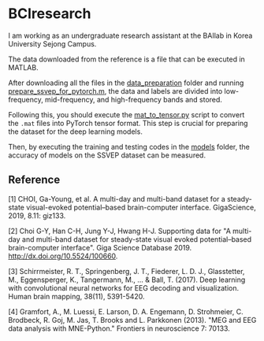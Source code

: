 # BCIresearch
I am working as an undergraduate research assistant at the BAIlab in Korea University Sejong Campus.

The data downloaded from the reference is a file that can be executed in MATLAB.

After downloading all the files in the [data_preparation](data_preparation) folder and running [prepare_ssvep_for_pytorch.m](data_preparation/prepare_ssvep_for_pytorch.m), the data and labels are divided into low-frequency, mid-frequency, and high-frequency bands and stored.

Following this, you should execute the [mat_to_tensor.py](data_preparation/mat_to_tensor.py) script to convert the `.mat` files into PyTorch tensor format. This step is crucial for preparing the dataset for the deep learning models.

Then, by executing the training and testing codes in the [models](models) folder, the accuracy of models on the SSVEP dataset can be measured.

## Reference

[1] CHOI, Ga-Young, et al. A multi-day and multi-band dataset for a steady-state visual-evoked potential–based brain-computer interface. GigaScience, 2019, 8.11: giz133.

[2] Choi G-Y, Han C-H, Jung Y-J, Hwang H-J. Supporting data for "A multi-day and multi-band dataset for steady-state visual evoked potential–based brain-computer interface". Giga Science Database 2019. http://dx.doi.org/10.5524/100660.

[3] Schirrmeister, R. T., Springenberg, J. T., Fiederer, L. D. J., Glasstetter, M., Eggensperger, K., Tangermann, M., ... & Ball, T. (2017). Deep learning with convolutional neural networks for EEG decoding and visualization. Human brain mapping, 38(11), 5391-5420.

[4] Gramfort, A., M. Luessi, E. Larson, D. A. Engemann, D. Strohmeier, C. Brodbeck, R. Goj, M. Jas, T. Brooks and L. Parkkonen (2013). "MEG and EEG data analysis with MNE-Python." Frontiers in neuroscience 7: 70133.
